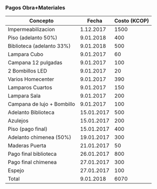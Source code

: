 ### Pagos Obra+Materiales

|Concepto | Fecha | Costo (KCOP)|
| ------- | ------| ----------- |
| Impermeabilizacion | 1.12.2017 | 1500|
| Piso (adelanto 50%) | 9.01.2018 | 400|
| Biblioteca (adelanto 33%) | 9.01.2018 | 500|
| Lampara Cubo | 9.01.2017 | 60|
| Campana 12 pulgadas | 9.01.2017 | 100|
| 2 Bombillos LED | 9.01.2017 | 20|
| Varios Homecenter | 9.01.2017 | 390|
| Lamparos Cuartos | 9.01.2017 | 150|
| Lampara Sala | 9.01.2017 | 200 |
| Campana de lujo + Bombillo | 9.01.2017 | 100 |
| Adelanto Biblioteca | 15.01.2017| 500|
| Azulejos | 15.01.2017 | 200|
| Piso (pago final) | 15.01.2017 | 400|
| Adelanto chimenea (50%)| 19.01.2017 | 300|
| Maderas Puerta | 21.01.2017 | 50|
| Pago final biblioteca | 26.01.2017 | 800|
| Pago final chimenea | 27.01.2017 | 300 |
| Espejo | 27.01.2017 | 100 |
| Total | 9.01.2018 | 6070|
